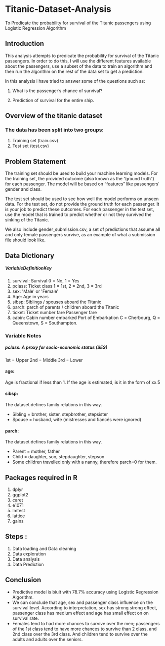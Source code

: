 # Titanic-Dataset-Analysis
To Predicate the probability for survival of the Titanic passengers using Logistic Regression Algorithm

 ## Introduction
This analysis attempts to predicate the probability for survival of the Titanic passengers. In order to do this, I will use the different features available about the passengers, use a subset of the data to train an algorithm and then run the algorithm on the rest of the data set to get a prediction.

In this analysis i have tried to answer some of the questions such as:

1) What is the passenger’s chance of survival?

2) Prediction of survival for the entire ship.
 
 ## Overview of the titanic dataset
  
 ### The data has been split into two groups:

   1) Training set (train.csv)
   2) Test set (test.csv)
   ## Problem Statement
  The training set should be used to build your machine learning models. For the training set, the provided outcome (also known as the “ground truth”) for each passenger. The model will be based on “features” like passengers’ gender and class.

  The test set should be used to see how well the model performs on unseen data. For the test set, do not provide the ground truth for each passenger. It is your job to predict these outcomes. For each passenger in the test set, use the model that is trained to predict whether or not they survived the sinking of the Titanic.

  We also include gender_submission.csv, a set of predictions that assume all and only female passengers survive, as an example of what a submission file should look like.

 ## Data Dictionary
##### VariableDefinitionKey 
1) survival: Survival 0 = No, 1 = Yes
2) pclass: Ticket class 1 = 1st, 2 = 2nd, 3 = 3rd 
3) sex: 'Male' or 'Female' 
4) Age: Age in years 
5) sibsp: Siblings / spouses aboard the Titanic 
6) parch: parch of parents / children aboard the Titanic 
7) ticket: Ticket number fare Passenger fare 
8) cabin: Cabin number embarked Port of Embarkation C = Cherbourg, Q = Queenstown, S = Southampton.

### Variable Notes
##### pclass: A proxy for socio-economic status (SES)
1st = Upper
2nd = Middle
3rd = Lower

#### age: 
Age is fractional if less than 1. If the age is estimated, is it in the form of xx.5

#### sibsp:
The dataset defines family relations in this way.
- Sibling = brother, sister, stepbrother, stepsister
- Spouse = husband, wife (mistresses and fiancés were ignored)

#### parch: 
The dataset defines family relations in this way.
- Parent = mother, father
- Child = daughter, son, stepdaughter, stepson
- Some children travelled only with a nanny, therefore parch=0 for them.

## Packages required in R
1) dplyr
2) ggplot2
3) caret
4) e1071
5) lmtest
6) lattice
7) gains

## Steps :
1) Data loading and Data cleaning
2) Data exploration
3) Data analysis
4) Data Prediction

## Conclusion
- Predictive model is biult with 78.7% accuracy using Logistic Regression Algorithm. 
- We can conclude that age, sex and passenger class influence on the survival level. According to interpretation, sex has strong strong   effect, passenger class has medium effect and age has small effect on on survival rate.
- Females tend to had more chances to survive over the men; passengers of the 1st class tend to have more chances to survive than 2       class, and 2nd class over the 3rd class. And children tend to survive over the adults and adults over the seniors.
